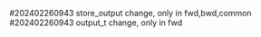 #202402260943 store_output change, only in fwd,bwd,common
#202402260943 output_t change, only in fwd
